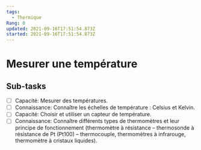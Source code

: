 ```yaml
---
tags:
  - Thermique
Rang: 0
updated: 2021-09-16T17:51:54.873Z
started: 2021-09-16T17:51:54.873Z
---
```


# Mesurer une température

## Sub-tasks

- [ ] Capacité: Mesurer des températures.
- [ ] Connaissance: Connaître les échelles de température : Celsius et Kelvin.
- [ ] Capacité: Choisir et utiliser un capteur de température.
- [ ] Connaissance: Connaître différents types de thermomètres et leur principe de fonctionnement (thermomètre à résistance – thermosonde à résistance de Pt (Pt100) – thermocouple, thermomètres à infrarouge, thermomètre à cristaux liquides).
